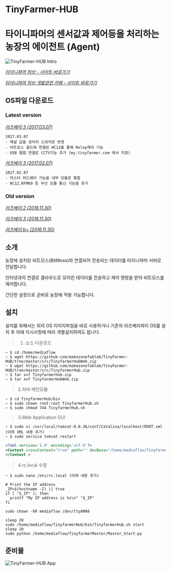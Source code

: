 # TinyFarmer-HUB
타이니파머의 센서값과 제어등을 처리하는 농장의 에이전트 (Agent)
==========================

![TinyFarmer-HUB Intro](https://github.com/makezonefablab/TinyFarmer-HUB/blob/master/img/tinyFarmerHub.png)  

[*타이니파머 허브 - 사이트 바로가기*](http://106.240.234.10/mediafarmHome/?page_id=14724)

[*타이니파머 허브 개발관련 카페 - 사이트 바로가기*](http://cafe.naver.com/makezone#)

OS파일 다운로드
--------------

### Latest version 
[*라즈베리 3 (2017.03.07)*](http://my.tinyfarmer.com/tinyfarmer/atth/2017-03-07-raspbian-jessie-Raspberry3_tinyfarmerHUB_8G.img)
```
2017.03.07 
- 채널 값을 로터리 스위치로 변경 
- 비트모스 쉴드에 연결된 HC12를 통해 Relay제어 기능
- USB 웹캠 연결로 CCTV기능 추가 (my.tinyfarmer.com 에서 지정)
```

[*라즈베리 3 (2017.02.07)*](http://my.tinyfarmer.com/tinyfarmer/atth/2017-02-07-raspbian-jessie-Raspberry3_tinyfarmerHUB_8G.img)
```
2017.02.07 
- 마스터 하드웨어 기능을 내부 모듈로 통합 
- HC12,RFM69 등 무선 모듈 통신 기능을 추가 
```


### Old version 

[*라즈베리 2 (2016.11.30)*](http://my.tinyfarmer.com/tinyfarmer/atth/TinyFarmer-Hub-Raspberry2.img)

[*라즈베리 3 (2016.11.30)*](http://my.tinyfarmer.com/tinyfarmer/atth/TinyFarmer-Hub-Raspberry3.img)

[*라즈베리 b+ (2016.11.30)*](http://my.tinyfarmer.com/tinyfarmer/atth/TinyFarmer-Hub-Raspberryb.img)


소개
--------------
농장에 설치된 비트모스(BitMoss)와 연결되어 전송되는 데이터를 타이니파머 서버로 전달합니다.

인터넷과의 연결로 클라우드로 모아진 데이터를 전송하고 제어 명령을 받아 비트모스를 제어합니다.

간단한 설정으로 곧바로 농장에 적용 가능합니다.



설치 
--------------
설치를 위해서는 위의 OS 이미지파일을 바로 사용하거나 기존의 라즈베리파이 OS를 설치 후 아래 지시사항에 따라 개별설치하여도 됩니다.

> 1. 소스 다운로드 
```
~ $ cd /home/mediaflow
~ $ wget https://github.com/makezonefablab/TinyFarmer-HUB/tree/master/src/TinyfarmerHubWeb.zip
~ $ wget https://github.com/makezonefablab/TinyFarmer-HUB/tree/master/src/TinyfarmerHub.zip
~ $ tar xvf TinyfarmerHub.zip
~ $ tar xvf TinyfarmerHubWeb.zip
```
> 2.자바 메인모듈 
```
~ $ cd TinyfarmerHub/bin
~ $ sudo chown root:root TinyfarmerHub.sh
~ $ sudo chmod 744 TinyfarmerHub.sh
```
> 3.Web Application GUI 
```
~ $ sudo vi /usr/local/tomcat-8.0.36/conf/Catalina/localhost/ROOT.xml    (아래 XML 내용 추가)
~ $ sudo service tomcat restart
```


~~~ xml
<?xml version='1.0' encoding='utf-8'?>
<Context crossContext="true" path="" docBase="/home/mediaflow/TinyfarmerHubWeb" >
</Context >
~~~

> 4.rc.local 수정  
```
~ $ sudo nano /etc/rc.local (아래 내용 추가)
```

~~~
# Print the IP address
_IP=$(hostname -I) || true
if [ "$_IP" ]; then
  printf "My IP address is %s\n" "$_IP"
fi

sudo chown -hR mediaflow /dev/ttyAMA0

sleep 20 
sudo /home/mediaflow/TinyfarmerHub/bin/TinyfarmerHub.sh start
sleep 10
sudo python /home/mediaflow/TinyfarmerMaster/Master_Start.py

~~~


준비물
--------------

![TinyFarmer-HUB App](https://github.com/makezonefablab/TinyFarmer-HUB/blob/master/img/rasp.jpg) 





